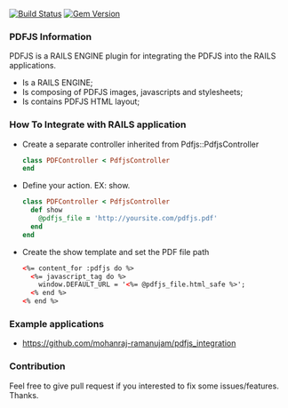 [![Build Status](https://travis-ci.org/mohanraj-ramanujam/pdfjs.svg?branch=master)](https://travis-ci.org/mohanraj-ramanujam/pdfjs)
[![Gem Version](https://badge.fury.io/rb/pdfjs.svg)](http://badge.fury.io/rb/pdfjs)

### PDFJS Information

PDFJS is a RAILS ENGINE plugin for integrating the PDFJS into the RAILS applications.

* Is a RAILS ENGINE;
* Is composing of PDFJS images, javascripts and stylesheets;
* Is contains PDFJS HTML layout;

### How To Integrate with RAILS application

* Create a separate controller inherited from Pdfjs::PdfjsController

  ```ruby
  class PDFController < PdfjsController
  end
  ```

* Define your action. EX: show.

  ```ruby
  class PDFController < PdfjsController
    def show
      @pdfjs_file = 'http://yoursite.com/pdfjs.pdf'
    end
  end
  ```

* Create the show template and set the PDF file path

  ```html
  <%= content_for :pdfjs do %>
    <%= javascript_tag do %>
      window.DEFAULT_URL = '<%= @pdfjs_file.html_safe %>';
    <% end %>
  <% end %>
  ```

### Example applications

* https://github.com/mohanraj-ramanujam/pdfjs_integration

### Contribution

Feel free to give pull request if you interested to fix some issues/features. Thanks.
